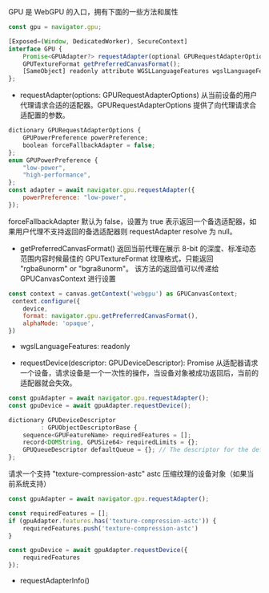 GPU 是 WebGPU 的入口，拥有下面的一些方法和属性
```js
const gpu = navigator.gpu;

[Exposed=(Window, DedicatedWorker), SecureContext]
interface GPU {
    Promise<GPUAdapter?> requestAdapter(optional GPURequestAdapterOptions options = {});
    GPUTextureFormat getPreferredCanvasFormat();
    [SameObject] readonly attribute WGSLLanguageFeatures wgslLanguageFeatures;
};
```

- requestAdapter(options: GPURequestAdapterOptions)
从当前设备的用户代理请求合适的适配器。GPURequestAdapterOptions 提供了向代理请求合适配置的参数。
```js
dictionary GPURequestAdapterOptions {
    GPUPowerPreference powerPreference;
    boolean forceFallbackAdapter = false;
};
enum GPUPowerPreference {
    "low-power",
    "high-performance",
};
const adapter = await navigator.gpu.requestAdapter({
    powerPreference: "low-power",
});
```
forceFallbackAdapter 默认为 false，设置为 true 表示返回一个备选适配器，如果用户代理不支持返回的备选适配器则 requestAdapter resolve 为 null。

- getPreferredCanvasFormat()
返回当前代理在展示 8-bit 的深度、标准动态范围内容时候最佳的 GPUTextureFormat 纹理格式，只能返回 "rgba8unorm" or "bgra8unorm"。
该方法的返回值可以传递给 GPUCanvasContext 进行设置
```js
const context = canvas.getContext('webgpu') as GPUCanvasContext;
 context.configure({
    device, 
    format: navigator.gpu.getPreferredCanvasFormat(),
    alphaMode: 'opaque',
})
```

- wgslLanguageFeatures: readonly

- requestDevice(descriptor: GPUDeviceDescriptor): Promise<GPUDevice>
从适配器请求一个设备，请求设备是一个一次性的操作，当设备对象被成功返回后，当前的适配器就会失效。

```js 请求一个默认的设备（默认的 requiredFeature、requiredLimits）
const gpuAdapter = await navigator.gpu.requestAdapter();
const gpuDevice = await gpuAdapter.requestDevice();

dictionary GPUDeviceDescriptor
         : GPUObjectDescriptorBase {
    sequence<GPUFeatureName> requiredFeatures = [];
    record<DOMString, GPUSize64> requiredLimits = {};
    GPUQueueDescriptor defaultQueue = {}; // The descriptor for the default GPUQueue
};
```

请求一个支持 "texture-compression-astc" astc 压缩纹理的设备对象（如果当前系统支持）

```js
const gpuAdapter = await navigator.gpu.requestAdapter();

const requiredFeatures = [];
if (gpuAdapter.features.has('texture-compression-astc')) {
    requiredFeatures.push('texture-compression-astc')
}

const gpuDevice = await gpuAdapter.requestDevice({
    requiredFeatures
});
```

- requestAdapterInfo()
